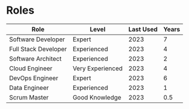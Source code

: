 # Roles

| Role               | Level          | Last Used | Years |
|--------------------|----------------|-----------|-------|
| Software Developer | Expert         | 2023     | 7     |
| Full Stack Developer | Experienced | 2023  | 4     |
| Software Architect | Experienced    | 2023     | 2     |
| Cloud Engineer     | Very Experienced | 2023   | 4     |
| DevOps Engineer    | Expert         | 2023     | 6     |
| Data Engineer      | Experienced    | 2023     | 1     |
| Scrum Master       | Good Knowledge    | 2023     | 0.5     |
